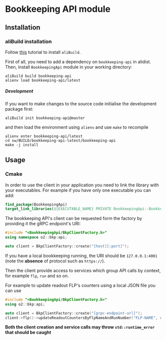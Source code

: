 # Bookkeeping API module

## Installation

### aliBuild installation

Follow [this](https://alice-doc.github.io/alice-analysis-tutorial/building/) tutorial to install `aliBuild`.

First of all, you need to add a dependency on `bookkeeping-api` in alidist.
Then, install `BookkeepingApi` module in your working directory:

```
aliBuild build bookkeeping-api
alienv load bookkeeping-api/latest
```

##### Development

If you want to make changes to the source code initialise the development package first:

```
aliBuild init bookkeeping-api@master
```

and then load the environment using `alienv` and use `make` to recompile

```
alienv enter bookkeeping-api/latest
cd sw/BUILD/bookkeeping-api-latest/bookkeeping-api
make -j install
```

## Usage

### Cmake

In order to use the client in your application you need to link the library with your executables. For example if you
have only one executable you can add:

```cmake
find_package(BookkeepingApi)
target_link_libraries(${EXECUTABLE_NAME} PRIVATE BookkeepingApi::BookkeepingApi)
```

The bookkeeping API's client can be requested form the factory by providing it the gRPC endpoint's URI:

```cpp
#include "<BookkeepingApi/BkpClientFactory.h>"
using namespace o2::bkp:api;

auto client = BkpClientFactory::create("[host][:port]");
```

If you have a local bookkeeping running, the URI should be `127.0.0.1:4001` (note the **absence** of protocol such
as `https://`).

Then the client provide access to services which group API calls by context, for example `flp`, `run` and so on.

For example to update readout FLP's counters using a local JSON file you can use

```cpp
#include "<BookkeepingApi/BkpClientFactory.h>"
using o2::bkp:api;

auto client = BkpClientFactory::create("[grpc-endpoint-url]");
client->flp()->updateReadoutCountersByFlpNameAndRunNumber("FLP-NAME", runNumber, nSubtimeframes, nEquipmentBytes, nRecordingBytes, nFairMQBytes);
```

**Both the client creation and service calls may throw `std::runtime_error` that should be caught**
